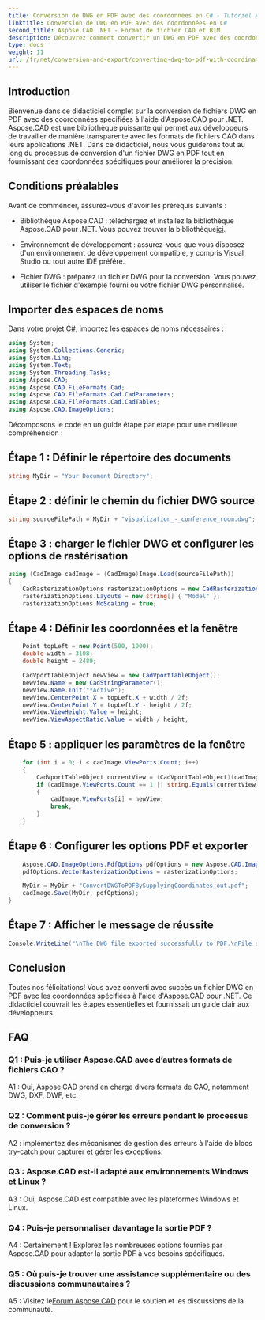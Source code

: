```yaml
---
title: Conversion de DWG en PDF avec des coordonnées en C# - Tutoriel Aspose.CAD
linktitle: Conversion de DWG en PDF avec des coordonnées en C#
second_title: Aspose.CAD .NET - Format de fichier CAO et BIM
description: Découvrez comment convertir un DWG en PDF avec des coordonnées spécifiques en C# à l'aide d'Aspose.CAD. Suivez notre guide étape par étape pour des conversions de fichiers CAO précises et efficaces.
type: docs
weight: 11
url: /fr/net/conversion-and-export/converting-dwg-to-pdf-with-coordinates/
---
```

## Introduction

Bienvenue dans ce didacticiel complet sur la conversion de fichiers DWG en PDF avec des coordonnées spécifiées à l'aide d'Aspose.CAD pour .NET. Aspose.CAD est une bibliothèque puissante qui permet aux développeurs de travailler de manière transparente avec les formats de fichiers CAO dans leurs applications .NET. Dans ce didacticiel, nous vous guiderons tout au long du processus de conversion d'un fichier DWG en PDF tout en fournissant des coordonnées spécifiques pour améliorer la précision.

## Conditions préalables

Avant de commencer, assurez-vous d'avoir les prérequis suivants :

- Bibliothèque Aspose.CAD : téléchargez et installez la bibliothèque Aspose.CAD pour .NET. Vous pouvez trouver la bibliothèque[ici](https://releases.aspose.com/cad/net/).

- Environnement de développement : assurez-vous que vous disposez d'un environnement de développement compatible, y compris Visual Studio ou tout autre IDE préféré.

- Fichier DWG : préparez un fichier DWG pour la conversion. Vous pouvez utiliser le fichier d'exemple fourni ou votre fichier DWG personnalisé.

## Importer des espaces de noms

Dans votre projet C#, importez les espaces de noms nécessaires :

```csharp
using System;
using System.Collections.Generic;
using System.Linq;
using System.Text;
using System.Threading.Tasks;
using Aspose.CAD;
using Aspose.CAD.FileFormats.Cad;
using Aspose.CAD.FileFormats.Cad.CadParameters;
using Aspose.CAD.FileFormats.Cad.CadTables;
using Aspose.CAD.ImageOptions;
```

Décomposons le code en un guide étape par étape pour une meilleure compréhension :

## Étape 1 : Définir le répertoire des documents

```csharp
string MyDir = "Your Document Directory";
```

## Étape 2 : définir le chemin du fichier DWG source

```csharp
string sourceFilePath = MyDir + "visualization_-_conference_room.dwg";
```

## Étape 3 : charger le fichier DWG et configurer les options de rastérisation

```csharp
using (CadImage cadImage = (CadImage)Image.Load(sourceFilePath))
{
    CadRasterizationOptions rasterizationOptions = new CadRasterizationOptions();
    rasterizationOptions.Layouts = new string[] { "Model" };
    rasterizationOptions.NoScaling = true;
```

## Étape 4 : Définir les coordonnées et la fenêtre

```csharp
    Point topLeft = new Point(500, 1000);
    double width = 3108;
    double height = 2489;

    CadVportTableObject newView = new CadVportTableObject();
    newView.Name = new CadStringParameter();
    newView.Name.Init("*Active");
    newView.CenterPoint.X = topLeft.X + width / 2f;
    newView.CenterPoint.Y = topLeft.Y - height / 2f;
    newView.ViewHeight.Value = height;
    newView.ViewAspectRatio.Value = width / height;
```

## Étape 5 : appliquer les paramètres de la fenêtre

```csharp
    for (int i = 0; i < cadImage.ViewPorts.Count; i++)
    {
        CadVportTableObject currentView = (CadVportTableObject)(cadImage.ViewPorts[i]);
        if (cadImage.ViewPorts.Count == 1 || string.Equals(currentView.Name.Value.ToLowerInvariant(), "*active"))
        {
            cadImage.ViewPorts[i] = newView;
            break;
        }
    }
```

## Étape 6 : Configurer les options PDF et exporter

```csharp
    Aspose.CAD.ImageOptions.PdfOptions pdfOptions = new Aspose.CAD.ImageOptions.PdfOptions();
    pdfOptions.VectorRasterizationOptions = rasterizationOptions;

    MyDir = MyDir + "ConvertDWGToPDFBySupplyingCoordinates_out.pdf";
    cadImage.Save(MyDir, pdfOptions);
}
```

## Étape 7 : Afficher le message de réussite

```csharp
Console.WriteLine("\nThe DWG file exported successfully to PDF.\nFile saved at " + MyDir);
```

## Conclusion

Toutes nos félicitations! Vous avez converti avec succès un fichier DWG en PDF avec les coordonnées spécifiées à l'aide d'Aspose.CAD pour .NET. Ce didacticiel couvrait les étapes essentielles et fournissait un guide clair aux développeurs.

## FAQ

### Q1 : Puis-je utiliser Aspose.CAD avec d’autres formats de fichiers CAO ?

A1 : Oui, Aspose.CAD prend en charge divers formats de CAO, notamment DWG, DXF, DWF, etc.

### Q2 : Comment puis-je gérer les erreurs pendant le processus de conversion ?

A2 : implémentez des mécanismes de gestion des erreurs à l'aide de blocs try-catch pour capturer et gérer les exceptions.

### Q3 : Aspose.CAD est-il adapté aux environnements Windows et Linux ?

A3 : Oui, Aspose.CAD est compatible avec les plateformes Windows et Linux.

### Q4 : Puis-je personnaliser davantage la sortie PDF ?

A4 : Certainement ! Explorez les nombreuses options fournies par Aspose.CAD pour adapter la sortie PDF à vos besoins spécifiques.

### Q5 : Où puis-je trouver une assistance supplémentaire ou des discussions communautaires ?

A5 : Visitez le[Forum Aspose.CAD](https://forum.aspose.com/c/cad/19) pour le soutien et les discussions de la communauté.